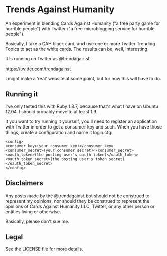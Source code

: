 Trends Against Humanity
=======================

An experiment in blending Cards Against Humanity ("a free party game for
horrible people") with Twitter ("a free microblogging service for horrible
people").

Basically, I take a CAH black card, and use one or more Twitter Trending
Topics to act as the white cards. The results can be, well, interesting.

It is running on Twitter as @trendagainst:

   https://twitter.com/trendagainst

I might make a 'real' website at some point, but for now this will have to do.

Running it
----------

I've only tested this with Ruby 1.8.7, because that's what I have on Ubuntu 12.04.
I should probably move to at least 1.9.

It you want to try running it yourself, you'll need to register an application with
Twitter in order to get a consumer key and such. When you have those things, create
a configuration and name it login.cfg:

    <config>
    <consumer_key>(your consumer key)</consumer_key>
    <consumer_secret>(your consumer secret)</consumer_secret>
    <oauth_token>(the posting user's oauth token)</oauth_token>
    <oauth_token_secret>(the posting user's token secret)</oauth_token_secret>
    </config>

Disclaimers
-----------

Any posts made by the @trendagainst bot should not be construed to represent my
opinions, nor should they be construed to represent the opinions of Cards Against
Humanity LLC, Twitter, or any other person or entities living or otherwise.

Basically, please don't sue me.

Legal
-----

See the LICENSE file for more details.
